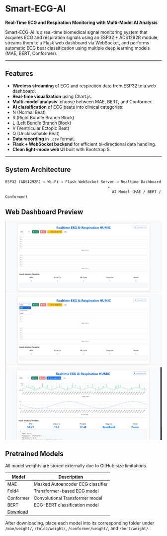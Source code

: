 # Smart-ECG-AI
**Real-Time ECG and Respiration Monitoring with Multi-Model AI Analysis**

Smart-ECG-AI is a real-time biomedical signal monitoring system that acquires ECG and respiration signals using an ESP32 + ADS1292R module, streams them to a Flask web dashboard via WebSocket, and performs automatic ECG beat classification using multiple deep learning models (MAE, BERT, Conformer).

---

##  Features
-  **Wireless streaming** of ECG and respiration data from ESP32 to a web dashboard.
-  **Real-time visualization** using Chart.js.
-  **Multi-model analysis**: choose between MAE, BERT, and Conformer.
-  **AI classification** of ECG beats into clinical categories:
  - N (Normal Beat)
  - R (Right Bundle Branch Block)
  - L (Left Bundle Branch Block)
  - V (Ventricular Ectopic Beat)
  - Q (Unclassifiable Beat)
-  **Data recording** in `.csv` format.
-  **Flask + WebSocket backend** for efficient bi-directional data handling.
-  **Clean light-mode web UI** built with Bootstrap 5.

---

##  System Architecture
```text
ESP32 (ADS1292R) → Wi-Fi → Flask WebSocket Server → Realtime Dashboard
                                              ↘
                                                AI Model (MAE / BERT / Conformer)
```

## Web Dashboard Preview
![Dashboard Preview 1](images/dashboard_1.png)
![Dashboard Preview 2](images/dashboard_2.png)
![Dashboard Preview 3](images/dashboard_3.png)

## Pretrained Models

All model weights are stored externally due to GitHub size limitations.

| Model       | Description |
|--------------|-------------|
| MAE | Masked Autoencoder ECG classifier |
| Fold4 | Transformer-based ECG model |
| Conformer | Convolutional Transformer model |
| BERT | ECG-BERT classification model |
[Download](https://drive.google.com/drive/folders/1B4qpE2LI5TFhc7Kf0wdkXOwgabYEUR69?usp=sharing) |

After downloading, place each model into its corresponding folder under `/mae/weight/`, `/fold4/weight/`, `/conformer/weight/`, and `/bert/weight/`.